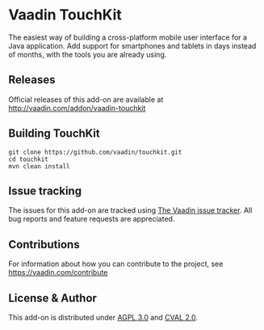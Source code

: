 # Vaadin TouchKit

The easiest way of building a cross-platform mobile user interface for a Java application. Add support for smartphones and tablets in days instead of months, with the tools you are already using.

## Releases

Official releases of this add-on are available at http://vaadin.com/addon/vaadin-touchkit

## Building TouchKit

    git clone https://github.com/vaadin/touchkit.git
    cd touchkit
    mvn clean install

## Issue tracking

The issues for this add-on are tracked using [The Vaadin issue tracker](http://dev.vaadin.com). All bug reports and feature requests are appreciated. 

## Contributions

For information about how you can contribute to the project, see https://vaadin.com/contribute

## License & Author

This add-on is distributed under [AGPL 3.0](http://www.gnu.org/licenses/agpl-3.0.html) and [CVAL 2.0](https://vaadin.com/license/cval-2.0).
